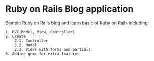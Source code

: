 # Ruby on Rails  Blog application

Sample Ruby on Rails blog and learn basic of Ruby on Rails including:

	1. MVC(Model, View, Controller)
	2. Create
        2.1. Controller
	    2.2. Model
	    2.3. Views with forms and partials
	3. Adding gems for extra features
